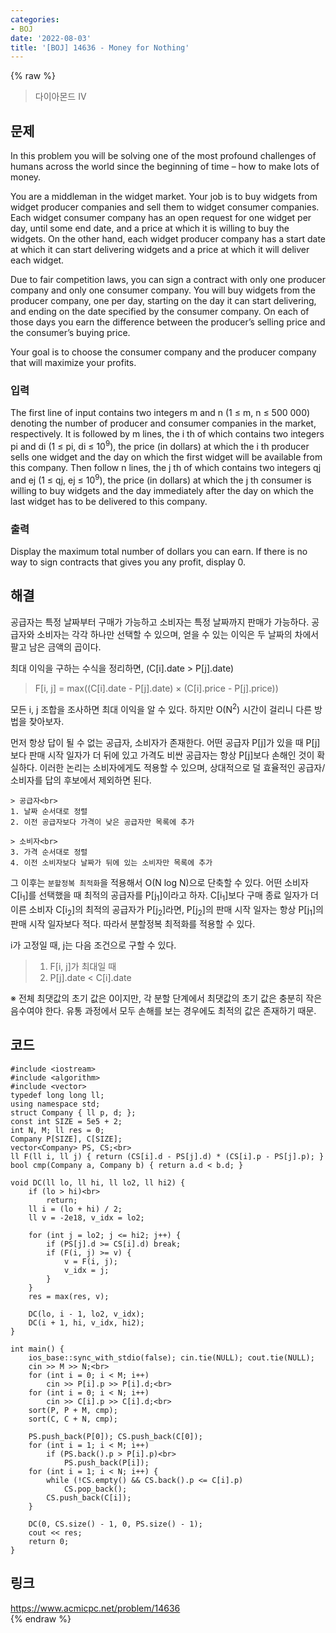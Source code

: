 ```yaml
---
categories:
- BOJ
date: '2022-08-03'
title: '[BOJ] 14636 - Money for Nothing'
---
```


{% raw %}
> 다이아몬드 IV<br>

## 문제
In this problem you will be solving one of the most profound challenges of humans across the world since the beginning of time – how to make lots of money.

You are a middleman in the widget market. Your job is to buy widgets from widget producer companies and sell them to widget consumer companies. Each widget consumer company has an open request for one widget per day, until some end date, and a price at which it is willing to buy the widgets. On the other hand, each widget producer company has a start date at which it can start delivering widgets and a price at which it will deliver each widget.

Due to fair competition laws, you can sign a contract with only one producer company and only one consumer company. You will buy widgets from the producer company, one per day, starting on the day it can start delivering, and ending on the date specified by the consumer company. On each of those days you earn the difference between the producer’s selling price and the consumer’s buying price.

Your goal is to choose the consumer company and the producer company that will maximize your profits.

### 입력
The first line of input contains two integers m and n (1 ≤ m, n ≤ 500 000) denoting the number of producer and consumer companies in the market, respectively. It is followed by m lines, the i th of which contains two integers pi  and di  (1 ≤ pi, di  ≤ 10<sup>9</sup>), the price (in dollars) at which the i th producer sells one widget and the day on which the first widget will be available from this company. Then follow n lines, the j th of which contains two integers qj  and ej  (1 ≤ qj, ej  ≤ 10<sup>9</sup>), the price (in dollars) at which the j th consumer is willing to buy widgets and the day immediately after the day on which the last widget has to be delivered to this company.

### 출력
Display the maximum total number of dollars you can earn. If there is no way to sign contracts that gives you any profit, display 0.

## 해결
공급자는 특정 날짜부터 구매가 가능하고 소비자는 특정 날짜까지 판매가 가능하다. 공급자와 소비자는 각각 하나만 선택할 수 있으며, 얻을 수 있는 이익은 두 날짜의 차에서 팔고 남은 금액의 곱이다.

최대 이익을 구하는 수식을 정리하면, (C[i].date > P[j].date)<br>
> F[i, j] = max((C[i].date - P[j].date) × (C[i].price - P[j].price))<br>

모든 i, j 조합을 조사하면 최대 이익을 알 수 있다. 하지만 O(N<sup>2</sup>) 시간이 걸리니 다른 방법을 찾아보자.

먼저 항상 답이 될 수 없는 공급자, 소비자가 존재한다. 어떤 공급자 P[j]가 있을 때 P[j]보다 판매 시작 일자가 더 뒤에 있고 가격도 비싼 공급자는 항상 P[j]보다 손해인 것이 확실하다. 이러한 논리는 소비자에게도 적용할 수 있으며, 상대적으로 덜 효율적인 공급자/소비자를 답의 후보에서 제외하면 된다.
```
> 공급자<br>
1. 날짜 순서대로 정렬
2. 이전 공급자보다 가격이 낮은 공급자만 목록에 추가

> 소비자<br>
3. 가격 순서대로 정렬
4. 이전 소비자보다 날짜가 뒤에 있는 소비자만 목록에 추가
```

그 이후는 `분할정복 최적화`을 적용해서 O(N log N)으로 단축할 수 있다. 어떤 소비자 C[i<sub>1</sub>]를 선택했을 때 최적의 공급자를 P[j<sub>1</sub>]이라고 하자. C[i<sub>1</sub>]보다 구매 종료 일자가 더 이른 소비자 C[i<sub>2</sub>]의 최적의 공급자가 P[j<sub>2</sub>]라면, P[j<sub>2</sub>]의 판매 시작 일자는 항상 P[j<sub>1</sub>]의 판매 시작 일자보다 적다. 따라서 분할정복 최적화를 적용할 수 있다.

i가 고정일 때, j는 다음 조건으로 구할 수 있다.
> 1. F[i, j]가 최대일 때<br>
> 2. P[j].date < C[i].date<br>

※ 전체 최댓값의 초기 값은 0이지만, 각 분할 단계에서 최댓값의 초기 값은 충분히 작은 음수여야 한다. 유통 과정에서 모두 손해를 보는 경우에도 최적의 값은 존재하기 때문.

## 코드
```
#include <iostream>
#include <algorithm>
#include <vector>
typedef long long ll;
using namespace std;
struct Company { ll p, d; };
const int SIZE = 5e5 + 2;
int N, M; ll res = 0;
Company P[SIZE], C[SIZE];
vector<Company> PS, CS;<br>
ll F(ll i, ll j) { return (CS[i].d - PS[j].d) * (CS[i].p - PS[j].p); }
bool cmp(Company a, Company b) { return a.d < b.d; }

void DC(ll lo, ll hi, ll lo2, ll hi2) {
	if (lo > hi)<br>
		return;
	ll i = (lo + hi) / 2;
	ll v = -2e18, v_idx = lo2;

	for (int j = lo2; j <= hi2; j++) {
		if (PS[j].d >= CS[i].d) break;
		if (F(i, j) >= v) {
			v = F(i, j);
			v_idx = j;
		}
	}
	res = max(res, v);

	DC(lo, i - 1, lo2, v_idx);
	DC(i + 1, hi, v_idx, hi2);
}

int main() {
	ios_base::sync_with_stdio(false); cin.tie(NULL); cout.tie(NULL);
	cin >> M >> N;<br>
	for (int i = 0; i < M; i++)
		cin >> P[i].p >> P[i].d;<br>
	for (int i = 0; i < N; i++)
		cin >> C[i].p >> C[i].d;<br>
	sort(P, P + M, cmp);
	sort(C, C + N, cmp);

	PS.push_back(P[0]); CS.push_back(C[0]);
	for (int i = 1; i < M; i++)
		if (PS.back().p > P[i].p)<br>
			PS.push_back(P[i]);
	for (int i = 1; i < N; i++) {
		while (!CS.empty() && CS.back().p <= C[i].p)
			CS.pop_back();
		CS.push_back(C[i]);
	}

	DC(0, CS.size() - 1, 0, PS.size() - 1);
	cout << res;
	return 0;
}
```

## 링크
https://www.acmicpc.net/problem/14636<br>
{% endraw %}